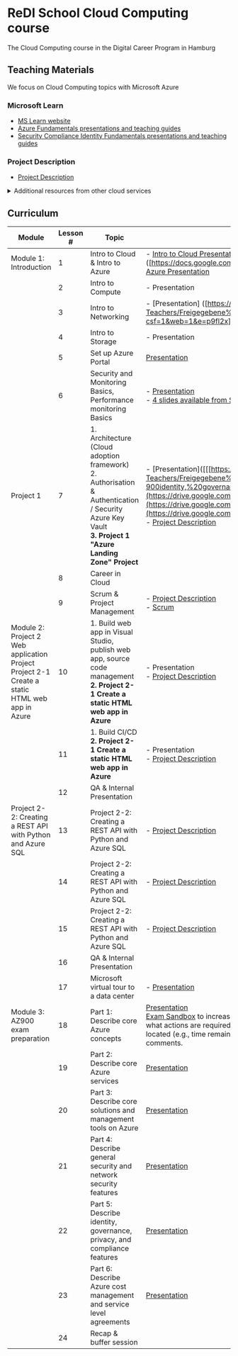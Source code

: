# ReDI School Cloud Computing course
The Cloud Computing course in the Digital Career Program in Hamburg

## Teaching Materials
We focus on Cloud Computing topics with Microsoft Azure
### Microsoft Learn
- [MS Learn website](https://docs.microsoft.com/en-us/learn/browse/?products=azure)
- [Azure Fundamentals presentations and teaching guides](https://drive.google.com/drive/folders/17PmzXhbISklyr1MePBY-2--SPFaQhgL3)
- [Security Compliance Identity Fundamentals presentations and teaching guides](https://drive.google.com/drive/folders/17PmzXhbISklyr1MePBY-2--SPFaQhgL3)

### Project Description
- [Project Description](https://docs.google.com/document/d/1NGk5EybHx4DGuw7R6lShKpTGZftMfvkl/edit#)

<details> <summary>Additional resources from other cloud services</summary>
<p>AWS Training (Amazon account needed to access materials)</br>
- [AWS Training website](https://www.aws.training/)</br>
- [AWS Cloud Practitioner Essentials website](https://www.aws.training/Details/eLearning?id=60697)</p>
<p>Google Workspace Learning Center</br>
- [Google Workspace Learning Center website](https://support.google.com/a/users/?hl=en#topic=)</p>
<p>Cisco</br>
- [Introduction to Cybersecurity presentations and teaching guides](https://redischool1.sharepoint.com/:f:/r/sites/CloudComputing-Teachers/Freigegebene%20Dokumente/Teachers/Teaching_Materials/2022_Spring/Cisco_Introduction%20to%20Cybersecurity?csf=1&web=1&e=gQwd3b) (presentation & files in Teacher's channel in MS Teams)</br>
- [Cisco Cybersecurity Essentials presentations and teaching guides](https://redischool1.sharepoint.com/:f:/r/sites/CloudComputing-Teachers/Freigegebene%20Dokumente/Teachers/Teaching_Materials/2022_Spring/Cisco_Cybersecurity_Essentials?csf=1&web=1&e=MWmQov) (presentation & files in Teacher's channel in MS Teams)</p></details>

## Curriculum
| Module | Lesson # | Topic | Slides for teachers | Learning resources |
| --- | --- | --- | --- | --- |
| Module 1: Introduction| 1 | Intro to Cloud & Intro to Azure | - [Intro to Cloud Presentation]([https://redischool1.sharepoint.com/:p:/r/sites/CloudComputing-Teachers/Freigegebene%20Dokumente/Teachers/Teaching_Materials/2022_Spring/Microsoft_Azure_Fundamentals_AZ900/AZ-900T00A-ENU-PowerPoint_FSI/AZ-900T00%20Microsoft%20Azure%20Fundamentals-00_FINAL.pptx?d=wcef5c04e0e9543019887291c5229ed3a&csf=1&web=1&e=hAlgb0) ([https://docs.google.com/presentation/d/15j0b6kCYKfgQwf7DTcmjJxhyvM2yJWyb/edit?rtpof=true] - [Intro to Azure Presentation]([https://redischool1.sharepoint.com/:p:/r/sites/CloudComputing-Teachers/Freigegebene%20Dokumente/Teachers/Teaching_Materials/2022_Spring/Microsoft_Azure_Fundamentals_AZ900/AZ-900T00A-ENU-PowerPoint_FSI/AZ-900T00%20Microsoft%20Azure%20Fundamentals-01%20(cloud%20concepts](https://docs.google.com/presentation/d/15j0b6kCYKfgQwf7DTcmjJxhyvM2yJWyb/edit#slide=id.p1))_FINAL.pptx?d=w59c5540e730443b0a29bbccd0058d258&csf=1&web=1&e=GCQbxS) | <details><summary>Resources</summary> <p> [Azure Fundamentals part 1: Describe core Azure concepts](https://docs.microsoft.com/en-us/learn/paths/az-900-describe-cloud-concepts/) (MS Learn, no sign-up needed) </br>[AWS FUNDAMENTALS Overview](https://aws.amazon.com/getting-started/fundamentals-overview/?e=gs2020&p=gsrc) (web page, no sign-up needed)</br> [Welcome to Google Workspace](https://support.google.com/a/users/answer/9389764?hl=en&ref_topic=9917952) (Google Workspace Learning Center, no sign-up needed) </br>[Azure Fundamentals part 2: Describe core Azure services](https://docs.microsoft.com/en-us/learn/paths/az-900-describe-core-azure-services/) (MS Learn, no sign-up needed) </br>[Sign up Azure with your ReDI accout](https://azure.microsoft.com/en-us/free/)</p></details> | 
| | 2 | Intro to Compute | - Presentation | <details><summary>Resources</summary> <p> [Overview of Azure compute services](https://docs.microsoft.com/en-us/learn/modules/azure-compute-fundamentals/overview) (MS Learn, no sign-up needed) </br>[AWS: Module 2: Compute in Cloud](https://www.aws.training/Details/eLearning?id=60697) (eLearning, **sign up necessary to show contents**) </br>[Google: Compute Engine](https://cloud.google.com/compute) (website, no sign-up needed)</p></details> |
| | 3 | Intro to Networking | - [Presentation] ([https://redischool1.sharepoint.com/:b:/r/sites/CloudComputing-Teachers/Freigegebene%20Dokumente/Teachers/Teaching_Materials/2022_Spring/NetworkBasiscs_ReDI.pdf?csf=1&web=1&e=p9fl2x](https://drive.google.com/drive/folders/1OuAFZXEKwPtK3T-2tNOHInqLwfOK48Sz)) | <details><summary>Resources</summary> <p>[Explore Azure networking services](https://docs.microsoft.com/en-us/learn/modules/azure-networking-fundamentals/) (MS Learn, no sign-up needed) </br>[AWS: Module 4: Networking](https://www.aws.training/Details/eLearning?id=60697) (eLearning, **sign up necessary to show contents**) </br>[Google: Set up networks for managed devices](https://support.google.com/a/topic/9741748?hl=en&ref_topic=24642) (Google Workspace Learning Center, no sign-up needed)</p></details> |
| | 4 | Intro to Storage | - Presentation | <details><summary>Resources</summary> <p> [Explore Azure Storage services](https://docs.microsoft.com/en-us/learn/modules/azure-storage-fundamentals/) (MS Learn, no sign-up needed) </br>[AWS: Module 5: Storage and Databases](https://www.aws.training/Details/eLearning?id=60697) (eLearning, **sign up necessary to show contents**) </br>[Google:File storage, collaboration & docs](https://support.google.com/a/users/answer/10005650?visit_id=637626467996669028-4241468714&hl=en&rd=1) (Google Workspace Learning Center, no sign-up needed)</p></details>
| | 5 | Set up Azure Portal | [Presentation](https://drive.google.com/drive/folders/1OuAFZXEKwPtK3T-2tNOHInqLwfOK48Sz)| <details><summary>Resources</summary> <p> [https://drive.google.com/drive/folders/1OuAFZXEKwPtK3T-2tNOHInqLwfOK48Sz](https://drive.google.com/drive/folders/1OuAFZXEKwPtK3T-2tNOHInqLwfOK48Sz) </p></details>|
| | 6 | Security and Monitoring Basics, Performance monitoring Basics | - [Presentation](https://redischool1.sharepoint.com/:b:/r/sites/CloudComputing-Teachers/Freigegebene%20Dokumente/Teachers/Teaching_Materials/2022_Spring/Security%20%26%20Monitoring%20Basics.pdf?csf=1&web=1&e=Vnr74k)</br> - [4 slides available from Security Compliance Identity Fundamentals SC900](https://redischool1.sharepoint.com/:f:/r/sites/CloudComputing-Teachers/Freigegebene%20Dokumente/Teachers/Teaching_Materials/2022_Spring/Microsoft_Security_Compliance_Identity_Fundamentals_SC900/SC-900T00A-ENU-PowerPoint_FSI?csf=1&web=1&e=32XUZ1) | <details><summary>Resources</summary> <p> [Azure: Security related modules on MS Learn](https://docs.microsoft.com/en-us/learn/browse/?terms=security) </br>[Choose the best monitoring service for visibility, insight, and outage mitigation](https://docs.microsoft.com/en-us/learn/modules/monitoring-fundamentals/) (MS Learn, no sign-up needed) </br>[Monitor the usage, performance, and availability of resources with Azure Monitor](https://docs.microsoft.com/en-us/learn/paths/monitor-usage-performance-availability-resources-azure-monitor/) (MS Learn, no sign-up needed); [AWS: Module 6: Security](https://www.aws.training/Details/eLearning?id=60697) (eLearning, **sign up necessary to show contents**) </br>[Google: Security and data protection](https://support.google.com/a/topic/7556782?hl=en&ref_topic=10012113) (Google Workspace Learning Center, no sign-up needed)</p></details> |
| Project 1 | 7 | 1. Architecture (Cloud adoption framework) </br> 2. Authorisation & Authentication / Security Azure Key Vault </br> **3. Project 1 "Azure Landing Zone" Project** | - [Presentation]([[[https://redischool1.sharepoint.com/:b:/r/sites/CloudComputing-Teachers/Freigegebene%20Dokumente/Teachers/Teaching_Materials/2022_Spring/AZ-900identity,%20governance_FINAL.pdf?csf=1&web=1&e=t9QDd4](https://drive.google.com/drive/folders/1OuAFZXEKwPtK3T-2tNOHInqLwfOK48Sz](https://drive.google.com/drive/folders/1OuAFZXEKwPtK3T-2tNOHInqLwfOK48Sz](https://drive.google.com/drive/folders/1OuAFZXEKwPtK3T-2tNOHInqLwfOK48Sz) </br>- [Project Description](https://docs.google.com/document/d/16Lz88wbmPacpxv9l1xffkhHCcUP2DaanDdo_KQ27qAk/edit?usp=sharing) | <details><summary>Resources</summary> <p> - [Microsoft Cloud Adoption Framework for Azure](https://docs.microsoft.com/en-us/learn/modules/microsoft-cloud-adoption-framework-for-azure/) (MS Learn, no sign-up needed) </br> - [Authenticate users with Azure Static Web Apps](https://docs.microsoft.com/en-us/learn/modules/publish-static-web-app-authentication/) (MS Learn, no sign-up needed)</p></details>|
| | 8 | Career in Cloud | | |
| | 9 | Scrum & Project Management | - [Project Description](https://docs.google.com/document/d/1NGk5EybHx4DGuw7R6lShKpTGZftMfvkl/edit#) </br> - [Scrum]([https://redischool1.sharepoint.com/:b:/r/sites/CloudComputing-Teachers/Freigegebene%20Dokumente/Teachers/Teaching_Materials/2022_Spring/Scrum%20Framework%20Student%20Reference%20Material.pdf?csf=1&web=1&e=b8nEnc)|<details><summary>Resources</summary> <p>[Project Description](https://docs.google.com/document/d/16Lz88wbmPacpxv9l1xffkhHCcUP2DaanDdo_KQ27qAk/edit?usp=sharing](https://drive.google.com/drive/folders/1OuAFZXEKwPtK3T-2tNOHInqLwfOK48Sz))</br>[What is Scrum?](https://www.scrum.org/resources/what-is-scrum)</p></details> |
| Module 2: Project 2 Web application Project </br>Project 2-1 Create a static HTML web app in Azure | 10 | 1. Build web app in Visual Studio, publish web app, source code management </br>**2. Project 2-1 Create a static HTML web app in Azure** |- Presentation </br>- [Project Description]([https://docs.google.com/document/d/16Lz88wbmPacpxv9l1xffkhHCcUP2DaanDdo_KQ27qAk/edit?usp=sharing](https://docs.google.com/document/d/1NGk5EybHx4DGuw7R6lShKpTGZftMfvkl/edit#)) | <details><summary>Resources</summary> <p> - [Use Git version-control tools in Visual Studio Code](https://docs.microsoft.com/en-us/learn/modules/use-git-from-vs-code/) (MS Learn, no sign-up needed) |
| | 11 | 1. Build CI/CD </br> **2. Project 2-1 Create a static HTML web app in Azure**| - Presentation </br>- [Project Description](https://docs.google.com/document/d/16Lz88wbmPacpxv9l1xffkhHCcUP2DaanDdo_KQ27qAk/edit?usp=sharing) | <details><summary>Resources</summary> <p> - [What is CD/CI](https://www.redhat.com/en/topics/devops/what-is-ci-cd) (MS Learn, no sign-up needed)</br> - [MS Learn modules realted to CD/CI for beginners](https://docs.microsoft.com/en-us/learn/browse/?terms=CI%20CD&levels=beginner) (MS Learn, no sign-up needed)</p></details>|
| | 12 | QA & Internal Presentation | | |
| Project 2-2: Creating a REST API with Python and Azure SQL | 13 | Project 2-2: Creating a REST API with Python and Azure SQL | - [Project Description](https://docs.google.com/document/d/16Lz88wbmPacpxv9l1xffkhHCcUP2DaanDdo_KQ27qAk/edit?usp=sharing) | |
| | 14 | Project 2-2: Creating a REST API with Python and Azure SQL | - [Project Description](https://docs.google.com/document/d/16Lz88wbmPacpxv9l1xffkhHCcUP2DaanDdo_KQ27qAk/edit?usp=sharing) | |
| | 15 | Project 2-2: Creating a REST API with Python and Azure SQL | - [Project Description](https://docs.google.com/document/d/16Lz88wbmPacpxv9l1xffkhHCcUP2DaanDdo_KQ27qAk/edit?usp=sharing) | |
| | 16 | QA & Internal Presentation | | |
| | 17 | Microsoft virtual tour to a data center | - [Presentation](https://redischool1.sharepoint.com/:b:/r/sites/CloudComputing-Teachers/Freigegebene%20Dokumente/Teachers/Teaching_Materials/2022_Spring/Datacenter%20Experience%20H1-2022M%20-%20ReDI%20NRW%2016.11.21.PDF?csf=1&web=1&e=RpuzcI) | |
| Module 3: AZ900 exam preparation| 18 | Part 1: Describe core Azure concepts | [Presentation](https://redischool1.sharepoint.com/:p:/r/sites/CloudComputing-Teachers/Freigegebene%20Dokumente/Teachers/Teaching_Materials/2022_Spring/Microsoft_Azure_Fundamentals_AZ900/AZ-900T00A-ENU-PowerPoint_FSI/AZ-900T00%20Microsoft%20Azure%20Fundamentals-01%20(cloud%20concepts)_FINAL.pptx?d=w59c5540e730443b0a29bbccd0058d258&csf=1&web=1&e=PUQgRE) </br> [Exam Sandbox](https://aka.ms/examdemo) to increase familiarity with the user interface, how to navigate between pages and questions, what actions are required to answer each of the different question types, where information about the exam is located (e.g., time remaining, questions remaining, etc.), how to mark questions for review, and how to leave comments. | [MS Learn](https://docs.microsoft.com/en-us/learn/paths/az-900-describe-cloud-concepts/) |
| | 19 | Part 2: Describe core Azure services | [Presentation](https://redischool1.sharepoint.com/:p:/r/sites/CloudComputing-Teachers/Freigegebene%20Dokumente/Teachers/Teaching_Materials/2022_Spring/Microsoft_Azure_Fundamentals_AZ900/AZ-900T00A-ENU-PowerPoint_FSI/AZ-900T00%20Microsoft%20Azure%20Fundamentals-02%20(workloads)_FINAL.pptx?d=w6bd1fe77649040bd81570be2ffbc7b30&csf=1&web=1&e=xKXRuS) | [MS Learn](https://docs.microsoft.com/en-us/learn/paths/az-900-describe-core-azure-services/) |
| | 20 | Part 3: Describe core solutions and management tools on Azure | [Presentation](https://redischool1.sharepoint.com/:p:/r/sites/CloudComputing-Teachers/Freigegebene%20Dokumente/Teachers/Teaching_Materials/2022_Spring/Microsoft_Azure_Fundamentals_AZ900/AZ-900T00A-ENU-PowerPoint_FSI/AZ-900T00%20Microsoft%20Azure%20Fundamentals-03%20%20(solutions)_FINAL.pptx?d=we9ba7e95a8244aa097cd58c13cba6390&csf=1&web=1&e=i4OkWp) | [MS Learn](https://docs.microsoft.com/en-us/learn/paths/az-900-describe-core-solutions-management-tools-azure/) |
| | 21 | Part 4: Describe general security and network security features | [Presentation](https://redischool1.sharepoint.com/:p:/r/sites/CloudComputing-Teachers/Freigegebene%20Dokumente/Teachers/Teaching_Materials/2022_Spring/Microsoft_Azure_Fundamentals_AZ900/AZ-900T00A-ENU-PowerPoint_FSI/AZ-900T00%20Microsoft%20Azure%20Fundamentals-04%20(security)_FINAL.pptx?d=wa006b1587d4f4a52971cbb990b0d15ab&csf=1&web=1&e=XbH9JC) | [MS Learn](https://docs.microsoft.com/en-us/learn/paths/az-900-describe-general-security-network-security-features/) |
| | 22 | Part 5: Describe identity, governance, privacy, and compliance features | [Presentation](https://redischool1.sharepoint.com/:p:/r/sites/CloudComputing-Teachers/Freigegebene%20Dokumente/Teachers/Teaching_Materials/2022_Spring/Microsoft_Azure_Fundamentals_AZ900/AZ-900T00A-ENU-PowerPoint_FSI/AZ-900T00%20Microsoft%20Azure%20Fundamentals-05%20(identity,%20gov,priv,compliance)_FINAL.pptx?d=wa998b57c3ef647379c833cffef2c4bcf&csf=1&web=1&e=ki3FHV) | [MS Learn](https://docs.microsoft.com/en-us/learn/paths/az-900-describe-identity-governance-privacy-compliance-features/) |
| | 23 | Part 6: Describe Azure cost management and service level agreements | [Presentation](https://redischool1.sharepoint.com/:p:/r/sites/CloudComputing-Teachers/Freigegebene%20Dokumente/Teachers/Teaching_Materials/2022_Spring/Microsoft_Azure_Fundamentals_AZ900/AZ-900T00A-ENU-PowerPoint_FSI/AZ-900T00%20Microsoft%20Azure%20Fundamentals-06%20(pricing%20and%20spt)_FINAL.pptx?d=w56be7b2160f345a890c23e461502dc05&csf=1&web=1&e=97cPNk) | [MS Learn](https://docs.microsoft.com/en-us/learn/paths/az-900-describe-azure-cost-management-service-level-agreements/) |
| | 24 | Recap & buffer session | | |
